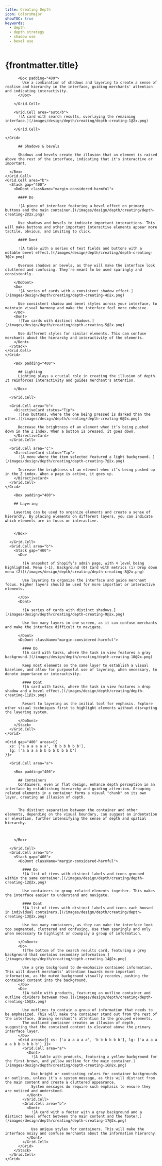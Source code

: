 ```yaml
---
title: Creating Depth
icon: ColorsMajor
showTOC: true
keywords:
  - depth
  - depth strategy
  - shadow use
  - bevel use
---
```


# {frontmatter.title}

<Subnav />

<Stack gap="800">

  <Card>
    <Grid gap="400" areas={{
      xs: ['a a a a a a', 'b b b b b b'],
      lg: ['a a a a b b b b b b b b']
    }}>
        <Grid.Cell area="auto/a">

          <Box padding="400">
            Use a combination of shadows and layering to create a sense of realism and hierarchy in the interface, guiding merchants' attention and indicating interactivity.
          </Box>

        </Grid.Cell>

        <Grid.Cell area="auto/b">
          ![A card with search results, overlaying the remaining interface.](/images/design/depth/creating/depth-creating-1@2x.png)

        </Grid.Cell>

    </Grid>

  </Card>
  <Card>
    <Grid gap="400"
      areas={{
        xs: ['a a a a a a ', 'b b b b b b'],
        lg: ['a a a a b b b b b b b b']
      }}
    >
    <Grid.Cell area="a">
      <Box padding="400">

          ## Shadows & bevels

          Shadows and bevels create the illusion that an element is raised above the rest of the interface, indicating that it's interactive or important.

      </Box>
    </Grid.Cell>
    <Grid.Cell area="b">
      <Stack gap="400">
        <DoDont className="margin-considered-harmful">

          #### Do

          ![A piece of interface featuring a bevel effect on primary buttons and the main container.](/images/design/depth/creating/depth-creating-2@2x.png)

          Use shadows and bevels to indicate important interactions. This will make buttons and other important interactive elements appear more tactile, obvious, and inviting to click.

          #### Dont

          ![A table with a series of text fields and buttons with a notable bevel effect.](/images/design/depth/creating/depth-creating-3@2x.png)

          Overuse shadows or bevels, as they will make the interface look cluttered and confusing. They’re meant to be used sparingly and consistently.

        </DoDont>
        <Do>
          ![A series of cards with a consistent shadow effect.](/images/design/depth/creating/depth-creating-4@2x.png)

          Use consistent shadow and bevel styles across your interface, to maintain visual harmony and make the interface feel more cohesive.
        </Do>
        <Dont>
          ![Two cards with distinct shadows.](/images/design/depth/creating/depth-creating-5@2x.png)

          Use different styles for similar elements. This can confuse merchants about the hierarchy and interactivity of the elements.
        </Dont>
      </Stack>
    </Grid.Cell>
    </Grid>

  </Card>

  <Card>
    <Grid gap="400"
      areas={{
        xs: ['a a a a a a ', 'b b b b b b', 'c c c c c c'],
        lg: ['a a a a b b b b c c c c']
      }}
    >
      <Grid.Cell area="a">

        <Box padding="400">

          ## Lighting
          Lighting plays a crucial role in creating the illusion of depth. It reinforces interactivity and guides merchant's attention.

        </Box>

      </Grid.Cell>

      <Grid.Cell area="b">
        <DirectiveCard status="Tip">
          ![Two buttons, where the one being pressed is darked than the other.](/images/design/depth/creating/depth-creating-6@2x.png)

          Decrease the brightness of an element when it’s being pushed down in the Z index. When a button is pressed, it goes down.
        </DirectiveCard>
      </Grid.Cell>

      <Grid.Cell area='c'>
        <DirectiveCard status="Tip">
          ![A menu where the item selected featured a light background. ](/images/design/depth/creating/depth-creating-7@2x.png)

          Increase the brightness of an element when it’s being pushed up in the Z index. When a page is active, it goes up.
        </DirectiveCard>
      </Grid.Cell>
    </Grid>

  </Card>
  <Card>
    <Grid gap="400" areas={{
        xs: ['a a a a a a ', 'b b b b b b'],
        lg: ['a a a a b b b b b b b b']
    }}>
      <Grid.Cell area="a">

        <Box padding="400">

        ## Layering

        Layering can be used to organize elements and create a sense of hierarchy. By placing elements on different layers, you can indicate which elements are in focus or interactive.


        </Box>

      </Grid.Cell>
      <Grid.Cell area="b">
        <Stack gap="400">
          <Do>

            ![A snapshot of Shopify’s admin page, with 4 level being highlighted. Menu (-1), Background (0) Card with metrics (1) Drop down menu (2)](/images/design/depth/creating/depth-creating-8@2x.png)

            Use layering to organize the interface and guide merchant focus. Higher layers should be used for more important or interactive elements.

          </Do>
          <Dont>

            ![A series of cards with distinct shadows.](/images/design/depth/creating/depth-creating-9@2x.png)

            Use too many layers in one screen, as it can confuse merchants and make the interface difficult to navigate.

          </Dont>
          <DoDont className="margin-considered-harmful">

            #### Do
            ![A card with tasks, where the task in view features a gray background.](/images/design/depth/creating/depth-creating-10@2x.png)

            Keep most elements on the same layer to establish a visual baseline, and allow for purposeful use of layering, when necessary, to denote importance or interactivity.

            #### Dont
            ![A card with tasks, where the task in view features a drop shadow and a bevel effect.](/images/design/depth/creating/depth-creating-11@2x.png)

            Resort to layering as the initial tool for emphasis. Explore other visual techniques first to highlight elements without disrupting the layering system.

          </DoDont>
        </Stack>
      </Grid.Cell>
    </Grid>

  </Card>
  <Card>

    <Grid gap="400" areas={{
      xs: ['a a a a a a', 'b b b b b b'],
      lg: ['a a a a b b b b b b b b']
    }}>

      <Grid.Cell area="a">

        <Box padding="400">

          ## Containers
          Containers, even in flat design, enhance depth perception in an interface by establishing hierarchy and guiding attention. Grouping related elements in a container forms a visual "chunk" on its own layer, creating an illusion of depth.


          The distinct separation between the container and other elements, depending on the visual boundary, can suggest an indentation or elevation, further intensifying the sense of depth and spatial hierarchy.



        </Box>

      </Grid.Cell>
      <Grid.Cell area="b">
        <Stack gap="400">
          <DoDont className="margin-considered-harmful">

            #### Do
            ![A list of items with distinct labels and icons grouped within the same container.](/images/design/depth/creating/depth-creating-12@2x.png)

            Use containers to group related elements together. This makes the interface easier to understand and navigate.

            #### Dont
            ![A list of items with distinct labels and icons each housed in individual containers.](/images/design/depth/creating/depth-creating-13@2x.png)

            Use too many containers, as they can make the interface look too segmented, cluttered and confusing. Use them sparingly and only when necessary to highlight or downplay a group of information.

          </DoDont>
          <Do>
            ![The bottom of the search results card, featuring a grey background that contains secondary information.](/images/design/depth/creating/depth-creating-14@2x.png)

            Use a gray background to de-emphasize contained information. This will divert merchants’ attention towards more important information, as the muted background visually recedes, pushing the contained content into the background.
          </Do>
          <Do>
            ![A table with products, featuring an outline container and outline dividers between rows.](/images/design/depth/creating/depth-creating-15@2x.png)

            Use outlines to contain a group of information that needs to be emphasized. This will make the container stand out from the rest of the interface, drawing merchant’s attention to the grouped elements.
            The outlined container creates an illusion of depth, suggesting that the contained content is elevated above the primary interface layer.
          </Do>
          <Grid areas={{ xs: ['a a a a a a', 'b b b b b b'], lg: ['a a a a a a b b b b b b'] }}>
            <Grid.Cell area="a">
              <Dont>
                ![A table with products, featuring a yellow background for the first brown, and yellow outline for the main container.](/images/design/depth/creating/depth-creating-16@2x.png)

                Use bright or contrasting colors for container backgrounds or outlines, unless it’s a system message, as this will distract from the main content and create a cluttered appearance.
                System messages do require such emphasis to ensure they are noticed and understood.
              </Dont>
            </Grid.Cell>
            <Grid.Cell area="b">
              <Dont>
                ![A card with a footer with a gray background and a distinct bevel effect between the main content and the footer.](/images/design/depth/creating/depth-creating-17@2x.png)

                Use unique styles for containers. This will make the interface noisy and confuse merchants about the information hierarchy.
              </Dont>
            </Grid.Cell>
          </Grid>
        </Stack>
      </Grid.Cell>
    </Grid>

  </Card>

</Stack>
